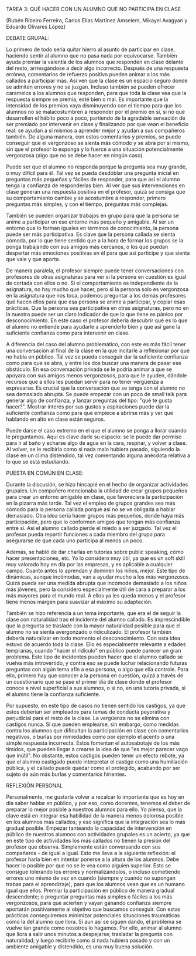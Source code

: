 TAREA 3: QUÉ HACER CON UN ALUMNO QUE NO PARTICIPA EN CLASE

(Rubén Ribeiro Ferreira, Carlos Elías Martínez Amselem, Mikayel Avagyan y Eduardo Olivares López)

DEBATE GRUPAL:

Lo primero de todo sería quitar hierro al asunto de participar en clase, haciendo sentir al alumno que no pasa nada por equivocarse. También ayuda premiar la valentía de los alumnos que responden en clase delante del resto, arriesgándose a decir algo incorrecto. Después de una respuesta errónea, comentarios de refuerzo positivo pueden animar a los más callados a participar más. Así ven que la clase es un espacio seguro donde se admiten errores y no se juzgan. Incluso también se pueden ofrecer caramelos a los alumnos que responden, para que toda la clase vea que la respuesta siempre se premia, esté bien o mal. Es importante que la intensidad de los premios vaya disminuyendo con el tiempo para que los alumnos no se malacostumbren a responder por el premio en sí, si no que desarrollen el hábito poco a poco, partiendo de la agradable sensación de ser premiado por intervenir en clase y finalizando por que vean el beneficio real: se ayudan a sí mismos a aprender mejor y ayudan a sus compañeros también. De alguna manera, con estos comentarios y premios, se puede conseguir que el vergonzoso se sienta más cómodo y se abra por sí mismo, sin que el profesor lo exponga y lo fuerce a una situación potencialmente vergonzosa (algo que no se debe hacer en ningún caso).

Puede ser que el alumno no responda porque la pregunta sea muy grande, o muy difícil para él. Tal vez se pueda desdoblar una pregunta inicial en preguntas más pequeñas y fáciles de responder, para que así el alumno tenga la confianza de responderlas bien. Al ver que sus intervenciones en clase generan una respuesta positiva en el profesor, quizá se consiga que su comportamiento cambie y se acostumbre a responder, primero preguntas más simples, y con el tiempo, preguntas más complejas.

También se pueden organizar trabajos en grupo para que la persona se anime a participar en ese entorno más pequeño y amigable. Al ser un entorno que lo forman iguales en términos de conocimiento, la persona puede ser más participativa. Es clave que la persona callada se sienta cómoda, por lo que tiene sentido que a la hora de formar los grupos se la ponga trabajando con sus amigos más cercanos, o los que puedan despertar más emociones positivas en él para que así participe y que sienta que vale y que aporta.

De manera paralela, el profesor siempre puede tener conversaciones con profesores de otras asignaturas para ver si la persona en cuestión es igual de cortada con ellos o no. Si el comportamiento es independiente de la asignatura, no hay mucho que hacer, pero si la persona solo es vergonzosa en la asignatura que nos toca, podemos preguntar a los demás profesores qué hacen ellos para que esa persona se anime a participar, y copiar esas prácticas. Que la persona sea participativa en otras asignaturas, pero no en la nuestra puede ser un claro indicador de que lo que tiene es pánico por desconocimiento. En este caso el profesor debería descubrir qué es lo que el alumno no entiende para ayudarle a aprenderlo bien y que así gane la suficiente confianza como para intervenir en clase.

A diferencia del caso del alumno problemático, con este es más fácil tener una conversación al final de la clase en la que incitarle a reflexionar por qué no habla en público. Tal vez se pueda conseguir dar la suficiente confianza como para que se abra, y entre los dos buscar una manera de pasar ese obstáculo. En esa conversación privada se le podría animar a que se apoyara con sus amigos menos vergonzosos, para que le ayuden, dándole recursos que a ellos les puedan servir para no tener vergüenza a expresarse. Es crucial que la conversación que se tenga con el alumno no sea demasiado abrupta. Se puede empezar con un poco de small talk para generar algo de confianza, y lanzar preguntas del tipo: "qué te gusta hacer?". Mostrar interés por sus gustos y aspiraciones puede dar la suficiente confianza como para que empiece a abrirse más y ver que hablando en alto en clase están seguros.

Puede darse el caso extremo en el que el alumno se ponga a llorar cuando le preguntamos. Aquí es clave darle su espacio: se le puede dar permiso para ir al baño y echarse algo de agua en la cara, respirar, y volver a clase. Al volver, se le recibiría como si nada malo hubiera pasado, siguiendo la clase en un clima distendido, tal vez comentando alguna anécdota relativa a lo que se está estudiando. 

PUESTA EN COMÚN EN CLASE:

Durante la discusión, se hizo hincapié en el hecho de organizar actividades grupales. Un compañero mencionaba la utilidad de crear grupos pequeños para crear un entorno amigable en clase, que favoreciera la participación en la pizarra más tarde. Tal vez el empleo de grupos grandes sea más cómodo para la persona callada porque así no se ve obligada a hablar demasiado. Otra idea sería hacer grupos más pequeños, donde haya más participación, pero que lo conformen amigos que tengan más confianza entre sí. Así el alumno callado pierde el miedo a ser juzgado. Tal vez el profesor pueda repartir funciones a cada miembro del grupo para asegurarse de que cada uno participa al menos un poco.

Además, se habló de dar charlas en tutorías sobre public speaking, cómo hacer presentaciones, etc. Yo lo considero muy útil, ya que es un soft skill muy valorado hoy en día por las empresas, y es aplicable a cualquier campo. Cuanto antes lo aprendan y dominen los niños, mejor. Este tipo de dinámicas, aunque incómodas, van a ayudar mucho a los más vergonzosos. Quizá pueda ser una medida abrupta que incomode demasiado a los niños más jóvenes, pero la considero especialmente útil de cara a preparar a los más mayores para el mundo real. A ellos ya les queda menos y el profesor tiene menos margen para suavizar al máximo su adaptación.

También se hizo referencia a un tema importante, que era el de seguir la clase con naturalidad tras el incidente del alumno callado. Es imprescindible que la pregunta se traslade con la mayor naturalidad posible para que el alumno no se sienta avergonzado o ridiculizado. El profesor también debería naturalizar en todo momento el desconocimiento. Con esta idea estuvo de acuerdo toda la clase. Ello es especialmente relevante a edades tempranas, cuando "hacer el ridículo" en público puede parecer un gran problema. Este tipo de incidentes pueden hacer que el alumno callado se vuelva más introvertido, y contra eso se puede luchar relacionando futuras preguntas con algún tema afín a esa persona, o algo que ella controle. Para ello, primero hay que conocer a la persona en cuestión, quizá a través de un cuestionario que se pase el primer día de clase donde el profesor conoce a nivel superficial a sus alumnos, o si no, en una tutoría privada, si el alumno tiene la confianza suficiente.

Por supuesto, en este tipo de casos no tienen sentido los castigos, ya que estos deberían ser empleados para temas de conducta peyorativa y perjudicial para el resto de la clase. La vergüenza no se elimina con castigos nunca. Sí que pueden emplearse, sin embargo, como medidas contra los alumnos que dificultan la participación en clase con comentarios negativos, o burlas por nimiedades como por ejemplo el acento o una simple respuesta incorrecta. Estos fomentan el autosabotaje de los más tímidos, que pueden llegar a crearse la idea de que "es mejor parecer vago que inútil". No obstante, estos castigos pueden tener un efecto rebote, ya que el alumno castigado puede interpretar el castigo como una humillación pública, y el callado puede quedar como el protegido, acabando por ser sujeto de aún más burlas y comentarios hirientes.

REFLEXIÓN PERSONAL

Personalmente, me gustaría volver a recalcar lo importante que es hoy en día saber hablar en público, y por eso, como docentes, tenemos el deber de preparar lo mejor posible a nuestros alumnos para ello. Yo pienso, que la clave está en integrar esa habilidad de la manera menos dolorosa posible en los alumnos más callados; y eso significa que la integración sea lo más gradual posible. Empezar tanteando la capacidad de intervención en público de nuestros alumnos con actividades grupales es un acierto, ya que en este tipo de actividades los más callados no tienen la presión del profesor que observa. Simplemente están conversando con sus compañeros - de igual a igual. Esto me lleva a la siguiente reflexión: el profesor haría bien en intentar ponerse a la altura de los alumnos. Debe hacer lo posible por que no se le vea como alguien superior. Esto se consigue tolerando los errores y normalizándolos, o incluso cometiendo errores uno mismo de vez en cuando (siempre y cuando no supongan trabas para el aprendizaje), para que los alumnos vean que es un humano igual que ellos. Premiar la participación en público de manera gradual descendente; o preguntar preguntas más simples o fáciles a los más vergonzosos, para que acierten y vayan ganando confianza siempre aportarán positivamente al objetivo que buscamos conseguir. Con estas prácticas conseguiremos minimizar potenciales situaciones traumáticas como la del alumno que llora. Si aun así se siguen dando, el problema se vuelve tan grande como nosotros lo hagamos. Por ello, animar al alumno que llora a salir unos minutos a despejarse; trasladar la pregunta con naturalidad; y luego recibirle como si nada hubiera pasado y con un ambiente amigable y distendido, es una muy buena solución.
